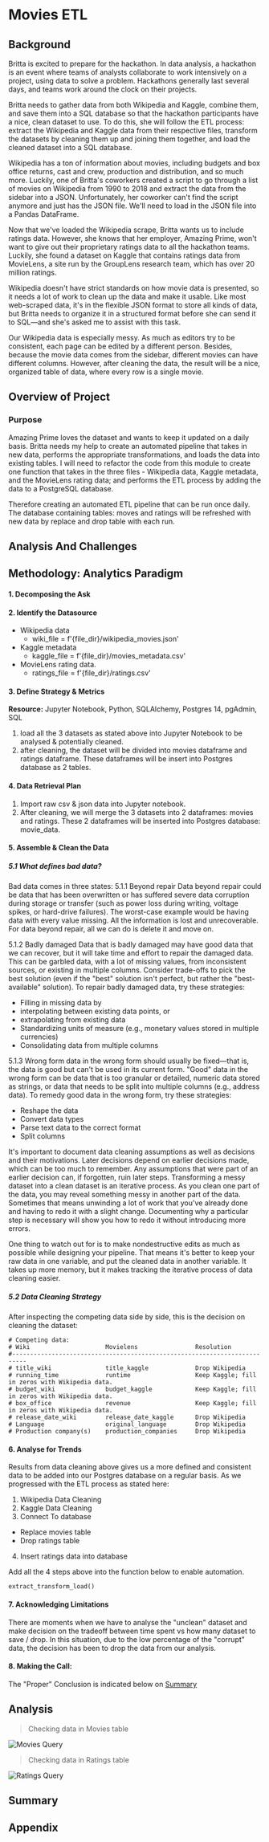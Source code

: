 # Movies ETL

## Background

Britta is excited to prepare for the hackathon. In data analysis, a hackathon is an event where teams of analysts collaborate to work intensively on a project, using data to solve a problem. Hackathons generally last several days, and teams work around the clock on their projects.

Britta needs to gather data from both Wikipedia and Kaggle, combine them, and save them into a SQL database so that the hackathon participants have a nice, clean dataset to use. To do this, she will follow the ETL process: extract the Wikipedia and Kaggle data from their respective files, transform the datasets by cleaning them up and joining them together, and load the cleaned dataset into a SQL database.

Wikipedia has a ton of information about movies, including budgets and box office returns, cast and crew, production and distribution, and so much more. Luckily, one of Britta's coworkers created a script to go through a list of movies on Wikipedia from 1990 to 2018 and extract the data from the sidebar into a JSON. Unfortunately, her coworker can't find the script anymore and just has the JSON file. We'll need to load in the JSON file into a Pandas DataFrame.

Now that we've loaded the Wikipedia scrape, Britta wants us to include ratings data. However, she knows that her employer, Amazing Prime, won't want to give out their proprietary ratings data to all the hackathon teams. Luckily, she found a dataset on Kaggle that contains ratings data from MovieLens, a site run by the GroupLens research team, which has over 20 million ratings.

Wikipedia doesn't have strict standards on how movie data is presented, so it needs a lot of work to clean up the data and make it usable. Like most web-scraped data, it's in the flexible JSON format to store all kinds of data, but Britta needs to organize it in a structured format before she can send it to SQL—and she's asked me to assist with this task.

Our Wikipedia data is especially messy. As much as editors try to be consistent, each page can be edited by a different person. Besides, because the movie data comes from the sidebar, different movies can have different columns. However, after cleaning the data, the result will be a nice, organized table of data, where every row is a single movie.

## Overview of Project
### Purpose
Amazing Prime loves the dataset and wants to keep it updated on a daily basis. Britta needs my help to create an automated pipeline that takes in new data, performs the appropriate transformations, and loads the data into existing tables. I will need to refactor the code from this module to create one function that takes in the three files -  Wikipedia data, Kaggle metadata, and the MovieLens rating data; and performs the ETL process by adding the data to a PostgreSQL database.

Therefore creating an automated ETL pipeline that can be run once daily. The database containing tables: moves and ratings will be refreshed with new data by replace and drop table with each run.

## Analysis And Challenges

## Methodology: Analytics Paradigm

#### 1. Decomposing the Ask


#### 2. Identify the Datasource
* Wikipedia data
  - wiki_file = f'{file_dir}/wikipedia_movies.json'
* Kaggle metadata
  - kaggle_file = f'{file_dir}/movies_metadata.csv'
* MovieLens rating data.
  - ratings_file = f'{file_dir}/ratings.csv'


#### 3. Define Strategy & Metrics
**Resource:** Jupyter Notebook, Python, SQLAlchemy, Postgres 14, pgAdmin, SQL

1. load all the 3 datasets as stated above into Jupyter Notebook to be analysed & potentially cleaned.
1. after cleaning, the dataset will be divided into movies dataframe and ratings dataframe. These dataframes will be insert into Postgres database as 2 tables.

#### 4. Data Retrieval Plan
1. Import raw csv & json data into Jupyter notebook.
1. After cleaning, we will merge the 3 datasets into 2 dataframes: movies and ratings. These 2 dataframes will be inserted into Postgres database: movie_data.


#### 5. Assemble & Clean the Data

##### 5.1 What defines bad data?

Bad data comes in three states:
5.1.1 Beyond repair
Data beyond repair could be data that has been overwritten or has suffered severe data corruption during storage or transfer (such as power loss during writing, voltage spikes, or hard-drive failures). The worst-case example would be having data with every value missing. All the information is lost and unrecoverable. For data beyond repair, all we can do is delete it and move on.

5.1.2 Badly damaged
Data that is badly damaged may have good data that we can recover, but it will take time and effort to repair the damaged data. This can be garbled data, with a lot of missing values, from inconsistent sources, or existing in multiple columns. Consider trade-offs to pick the best solution (even if the "best" solution isn't perfect, but rather the "best-available" solution). To repair badly damaged data, try these strategies:
  * Filling in missing data by
  * interpolating between existing data points, or
  * extrapolating from existing data
  * Standardizing units of measure (e.g., monetary values stored in multiple currencies)
  * Consolidating data from multiple columns

5.1.3 Wrong form
data in the wrong form should usually be fixed—that is, the data is good but can't be used in its current form. "Good" data in the wrong form can be data that is too granular or detailed, numeric data stored as strings, or data that needs to be split into multiple columns (e.g., address data). To remedy good data in the wrong form, try these strategies:
  * Reshape the data
  * Convert data types
  * Parse text data to the correct format
  * Split columns


It's important to document data cleaning assumptions as well as decisions and their motivations. Later decisions depend on earlier decisions made, which can be too much to remember. Any assumptions that were part of an earlier decision can, if forgotten, ruin later steps.
Transforming a messy dataset into a clean dataset is an iterative process. As you clean one part of the data, you may reveal something messy in another part of the data. Sometimes that means unwinding a lot of work that you've already done and having to redo it with a slight change. Documenting why a particular step is necessary will show you how to redo it without introducing more errors.

One thing to watch out for is to make nondestructive edits as much as possible while designing your pipeline. That means it's better to keep your raw data in one variable, and put the cleaned data in another variable. It takes up more memory, but it makes tracking the iterative process of data cleaning easier.


##### 5.2 Data Cleaning Strategy

After inspecting the competing data side by side, this is the decision on cleaning the dataset:
```
# Competing data:
# Wiki                     Movielens                Resolution
#--------------------------------------------------------------------------
# title_wiki               title_kaggle             Drop Wikipedia
# running_time             runtime                  Keep Kaggle; fill in zeros with Wikipedia data.
# budget_wiki              budget_kaggle            Keep Kaggle; fill in zeros with Wikipedia data.
# box_office               revenue                  Keep Kaggle; fill in zeros with Wikipedia data.
# release_date_wiki        release_date_kaggle      Drop Wikipedia
# Language                 original_language        Drop Wikipedia
# Production company(s)    production_companies     Drop Wikipedia
```


#### 6. Analyse for Trends

Results from data cleaning above gives us a more defined and consistent data to be added into our Postgres database on a regular basis.
As we progressed with the ETL process as stated here:
1. Wikipedia Data Cleaning
2. Kaggle Data Cleaning
3. Connect To database
 * Replace movies table
 * Drop ratings table
4. Insert ratings data into database

Add all the 4 steps above into the function below to enable automation.
```
extract_transform_load()
```


#### 7. Acknowledging Limitations
There are moments when we have to analyse the "unclean" dataset and make decision on the tradeoff between time spent vs how many dataset to save / drop. In this situation, due to the low percentage of the "corrupt" data, the decision has been to drop the data from our analysis.

#### 8. Making the Call:
The "Proper" Conclusion is indicated below on [Summary](#summary)

## Analysis


>Checking data in Movies table

![Movies Query](resources/movies_query.png)

>Checking data in Ratings table

![Ratings Query](resources/ratings_query.png)


## Summary


## Appendix
